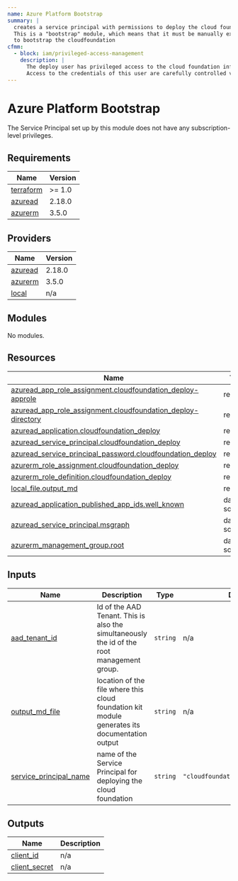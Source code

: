 ```yaml
---
name: Azure Platform Bootstrap
summary: |
  creates a service principal with permissions to deploy the cloud foundation infrastructure.
  This is a "bootstrap" module, which means that it must be manually executed once by an administrator
  to bootstrap the cloudfoundation
cfmm: 
  - block: iam/privileged-access-management
    description: |
      The deploy user has privileged access to the cloud foundation infrastructure.
      Access to the credentials of this user are carefully controlled via...
---
```


# Azure Platform Bootstrap

The Service Principal set up by this module does not have any subscription-level privileges.

<!-- BEGIN_TF_DOCS -->
## Requirements

| Name | Version |
|------|---------|
| <a name="requirement_terraform"></a> [terraform](#requirement\_terraform) | >= 1.0 |
| <a name="requirement_azuread"></a> [azuread](#requirement\_azuread) | 2.18.0 |
| <a name="requirement_azurerm"></a> [azurerm](#requirement\_azurerm) | 3.5.0 |

## Providers

| Name | Version |
|------|---------|
| <a name="provider_azuread"></a> [azuread](#provider\_azuread) | 2.18.0 |
| <a name="provider_azurerm"></a> [azurerm](#provider\_azurerm) | 3.5.0 |
| <a name="provider_local"></a> [local](#provider\_local) | n/a |

## Modules

No modules.

## Resources

| Name | Type |
|------|------|
| [azuread_app_role_assignment.cloudfoundation_deploy-approle](https://registry.terraform.io/providers/hashicorp/azuread/2.18.0/docs/resources/app_role_assignment) | resource |
| [azuread_app_role_assignment.cloudfoundation_deploy-directory](https://registry.terraform.io/providers/hashicorp/azuread/2.18.0/docs/resources/app_role_assignment) | resource |
| [azuread_application.cloudfoundation_deploy](https://registry.terraform.io/providers/hashicorp/azuread/2.18.0/docs/resources/application) | resource |
| [azuread_service_principal.cloudfoundation_deploy](https://registry.terraform.io/providers/hashicorp/azuread/2.18.0/docs/resources/service_principal) | resource |
| [azuread_service_principal_password.cloudfoundation_deploy](https://registry.terraform.io/providers/hashicorp/azuread/2.18.0/docs/resources/service_principal_password) | resource |
| [azurerm_role_assignment.cloudfoundation_deploy](https://registry.terraform.io/providers/hashicorp/azurerm/3.5.0/docs/resources/role_assignment) | resource |
| [azurerm_role_definition.cloudfoundation_deploy](https://registry.terraform.io/providers/hashicorp/azurerm/3.5.0/docs/resources/role_definition) | resource |
| [local_file.output_md](https://registry.terraform.io/providers/hashicorp/local/latest/docs/resources/file) | resource |
| [azuread_application_published_app_ids.well_known](https://registry.terraform.io/providers/hashicorp/azuread/2.18.0/docs/data-sources/application_published_app_ids) | data source |
| [azuread_service_principal.msgraph](https://registry.terraform.io/providers/hashicorp/azuread/2.18.0/docs/data-sources/service_principal) | data source |
| [azurerm_management_group.root](https://registry.terraform.io/providers/hashicorp/azurerm/3.5.0/docs/data-sources/management_group) | data source |

## Inputs

| Name | Description | Type | Default | Required |
|------|-------------|------|---------|:--------:|
| <a name="input_aad_tenant_id"></a> [aad\_tenant\_id](#input\_aad\_tenant\_id) | Id of the AAD Tenant. This is also the simultaneously the id of the root management group. | `string` | n/a | yes |
| <a name="input_output_md_file"></a> [output\_md\_file](#input\_output\_md\_file) | location of the file where this cloud foundation kit module generates its documentation output | `string` | n/a | yes |
| <a name="input_service_principal_name"></a> [service\_principal\_name](#input\_service\_principal\_name) | name of the Service Principal for deploying the cloud foundation | `string` | `"cloudfoundation_tf_deploy_user"` | no |

## Outputs

| Name | Description |
|------|-------------|
| <a name="output_client_id"></a> [client\_id](#output\_client\_id) | n/a |
| <a name="output_client_secret"></a> [client\_secret](#output\_client\_secret) | n/a |
<!-- END_TF_DOCS -->
